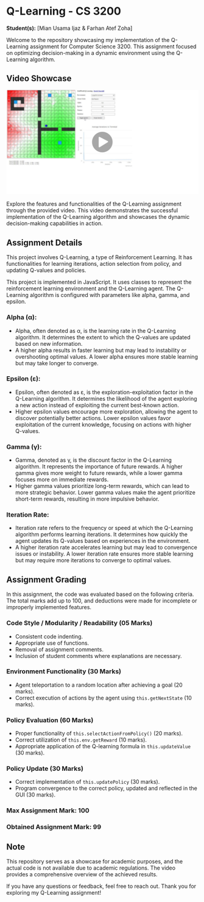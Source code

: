 # Q-Learning - CS 3200

**Student(s):** [Mian Usama Ijaz & Farhan Atef Zoha]

Welcome to the repository showcasing my implementation of the Q-Learning assignment for Computer Science 3200. This assignment focused on optimizing decision-making in a dynamic environment using the Q-Learning algorithm.


## Video Showcase

[![Q Learning](Thumbnail.png)](https://drive.google.com/file/d/1nB37odwJm-mS_CsAhanOx6oIKT6tcNPg/view?usp=drive_link)

Explore the features and functionalities of the Q-Learning assignment through the provided video. This video demonstrates the successful implementation of the Q-Learning algorithm and showcases the dynamic decision-making capabilities in action.


## Assignment Details

This project involves Q-Learning, a type of Reinforcement Learning. It has functionalities for learning iterations, action selection from policy, and updating Q-values and policies.

This project is implemented in JavaScript. It uses classes to represent the reinforcement learning environment and the Q-Learning agent. The Q-Learning algorithm is configured with parameters like alpha, gamma, and epsilon.

### Alpha (α):

- Alpha, often denoted as α, is the learning rate in the Q-Learning algorithm. It determines the extent to which the Q-values are updated based on new information.
- A higher alpha results in faster learning but may lead to instability or overshooting optimal values. A lower alpha ensures more stable learning but may take longer to converge.

### Epsilon (ε):

- Epsilon, often denoted as ε, is the exploration-exploitation factor in the Q-Learning algorithm. It determines the likelihood of the agent exploring a new action instead of exploiting the current best-known action.
- Higher epsilon values encourage more exploration, allowing the agent to discover potentially better actions. Lower epsilon values favor exploitation of the current knowledge, focusing on actions with higher Q-values.
  
### Gamma (γ):

- Gamma, denoted as γ, is the discount factor in the Q-Learning algorithm. It represents the importance of future rewards. A higher gamma gives more weight to future rewards, while a lower gamma focuses more on immediate rewards.
- Higher gamma values prioritize long-term rewards, which can lead to more strategic behavior. Lower gamma values make the agent prioritize short-term rewards, resulting in more impulsive behavior.

### Iteration Rate:

- Iteration rate refers to the frequency or speed at which the Q-Learning algorithm performs learning iterations. It determines how quickly the agent updates its Q-values based on experiences in the environment.
- A higher iteration rate accelerates learning but may lead to convergence issues or instability. A lower iteration rate ensures more stable learning but may require more iterations to converge to optimal values.


## Assignment Grading

In this assignment, the code was evaluated based on the following criteria. The total marks add up to 100, and deductions were made for incomplete or improperly implemented features.

### Code Style / Modularity / Readability (05 Marks)

- Consistent code indenting.
- Appropriate use of functions.
- Removal of assignment comments.
- Inclusion of student comments where explanations are necessary.

### Environment Functionality (30 Marks)

- Agent teleportation to a random location after achieving a goal (20 marks).
- Correct execution of actions by the agent using `this.getNextState` (10 marks).

### Policy Evaluation (60 Marks)

- Proper functionality of `this.selectActionFromPolicy()` (20 marks).
- Correct utilization of `this.env.getReward` (10 marks).
- Appropriate application of the Q-learning formula in `this.updateValue` (30 marks).

### Policy Update (30 Marks)

- Correct implementation of `this.updatePolicy` (30 marks).
- Program convergence to the correct policy, updated and reflected in the GUI (30 marks).

### Max Assignment Mark: 100
### Obtained Assignment Mark: 99


## Note

This repository serves as a showcase for academic purposes, and the actual code is not available due to academic regulations. The video provides a comprehensive overview of the achieved results.

If you have any questions or feedback, feel free to reach out. Thank you for exploring my Q-Learning assignment!

